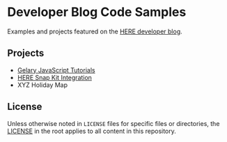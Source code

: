 # Developer Blog Code Samples
Examples and projects featured on the [HERE developer blog](https://developer.here.com/blog).

## Projects
- [Gelary JavaScript Tutorials](https://developer.here.com/blog/who-wants-ice-cream-a-here-maps-api-for-javascript-tutorial-part-1-basic-map-set-up)
- [HERE Snap Kit Integration](https://developer.here.com/blog/here-maps-snap-kit)
- XYZ Holiday Map

## License

Unless otherwise noted in `LICENSE` files for specific files or directories, the [LICENSE](LICENSE) in the root applies to all content in this repository.
